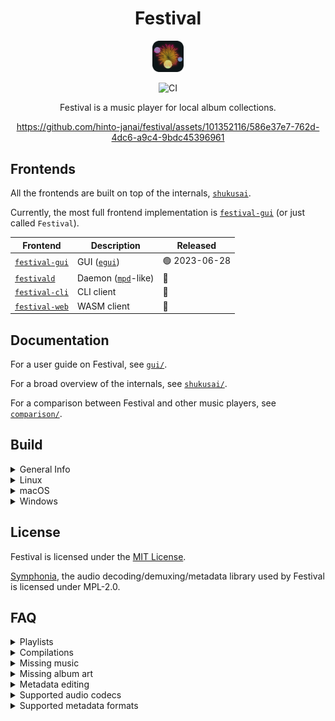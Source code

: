 <div align="center">

# Festival
<img src="assets/images/icon/512.png" width="10%"/>

![CI](https://github.com/hinto-janai/festival/actions/workflows/ci.yml/badge.svg)

Festival is a music player for local album collections.

https://github.com/hinto-janai/festival/assets/101352116/586e37e7-762d-4dc6-a9c4-9bdc45396961

</div>

## Frontends
All the frontends are built on top of the internals, [`shukusai`](https://github.com/hinto-janai/festival/tree/main/shukusai).

Currently, the most full frontend implementation is [`festival-gui`](https://github.com/hinto-janai/festival/tree/main/gui) (or just called `Festival`).

| Frontend                    | Description | Released |
|-----------------------------|-------------|----------|
| [`festival-gui`](https://github.com/hinto-janai/festival/tree/main/gui) | GUI ([`egui`](https://github.com/emilk/egui))                   | 🟢 2023-06-28 |
| [`festivald`](https://github.com/hinto-janai/festival/tree/main/daemon) | Daemon ([`mpd`](https://github.com/MusicPlayerDaemon/MPD)-like) | 🔴            |
| [`festival-cli`](https://github.com/hinto-janai/festival/tree/main/cli) | CLI client                                                      | 🔴            |
| [`festival-web`](https://github.com/hinto-janai/festival/tree/main/web) | WASM client                                                     | 🔴            |

## Documentation
For a user guide on Festival, see [`gui/`](https://github.com/hinto-janai/festival/tree/main/gui).

For a broad overview of the internals, see [`shukusai/`](https://github.com/hinto-janai/festival/tree/main/shukusai).

For a comparison between Festival and other music players, see [`comparison/`](https://github.com/hinto-janai/festival/tree/main/comparison).

## Build
<details>
<summary>General Info</summary>

---

You need [`cargo`](https://www.rust-lang.org/learn/get-started) and at least `rustc 1.70`.

You also need to clone the `submodules` that include patched libraries found in [`external/`](https://github.com/hinto-janai/festival/tree/main/external):
```bash
git clone --recursive https://github.com/hinto-janai/festival
```

The repo is a workspace, with `shukusai` and the `Frontend`'s all having a top-level directory, e.g:
- [`shukusai/`](https://github.com/hinto-janai/festival/tree/main/shukusai)
- [`gui/`](https://github.com/hinto-janai/festival/tree/main/gui)

Building at the root will build all binaries.

Currently, the only packages in the workspace are `shukusai` and `festival-gui`, which gets built as `festival[.exe]`.

---

</details>

<details>
<summary>Linux</summary>

---

The pre-compiled Linux binaries are built on Ubuntu 20.04, you'll need these packages to build:
```
sudo apt install libgtk-3-dev libasound2-dev libjack-dev libpulse-dev
```

To build:
```
cargo build --release
```

Optionally, to create an `AppImage` after building, at the repo root, run:
```bash
cd utils/
./mk_appimage.sh
```
This will create `Festival-v${VERSION}-x86_64.AppImage`.

This requires `appimagetool`. If not detected, it will `wget` the latest release to `/tmp` and use that instead.

---

</details>

<details>
<summary>macOS</summary>

---

To build:
```
cargo build --release
```
Optionally, to create a `Festival.app` after building, at the repo root, run:
```bash
cd utils/
./mk_app.sh
```
This will create `Festival.app`.

Optionally, to create a `.dmg` after that, run:
```bash
./mk_dmg.sh
```
This will create `Festival-v${VERSION}-macos-(x64|arm64).dmg`, `x64` or `arm64` depending on your `cargo` target.

---

</details>

<details>
<summary>Windows</summary>

---

To build:
```
cargo build --release
```

There is a [`build.rs`](https://github.com/hinto-janai/festival/blob/main/gui/build.rs) file in `gui/` solely for Windows-specific things:

1. It sets the icon in `File Explorer`
2. It statically links `VCRUNTIME140.dll` (the binary will not be portable without this)

---

</details>

## License
Festival is licensed under the [MIT License](https://github.com/hinto-janai/festival/blob/main/LICENSE).

[Symphonia](https://github.com/pdeljanov/Symphonia), the audio decoding/demuxing/metadata library used by Festival is licensed under MPL-2.0.

## FAQ
</details>

<details>
<summary>Playlists</summary>

---

Festival does not support playlists at the moment.

---

</details>

<details>
<summary>Compilations</summary>

---

Festival does not directly support compilations (a single album, but with various artists) at the moment.

It will still load the album, but it will be spread out for each different artist.

---

</details>

<details>
<summary>Missing music</summary>

---

Your audio files must have proper metadata for Festival to detect it.

The required tags are:
- Artist
- Album

If the song title tag does not exist, the filename will be used instead.

For more details on metadata related errors, start Festival in a console:
```bash
./festival
```
and look for yellow `W` (Warn) log messages during a `Collection` reset.

---

</details>

<details>
<summary>Missing album art</summary>

---

If your audio file has embedded album art, Festival will use it.

If no embedded album art metadata is found, Festival will:
- Search in the same directory as the file for an image file
- Search in the file's parent directory for an image file

If an image file is not found, a default `?` album art will be used.

The supported image file formats are:
- `JPG/JPEG`
- `PNG`
- `BMP`
- `ICO`
- `TIFF`
- `WebP`

---

</details>

<details>
<summary>Metadata editing</summary>

---

Festival is only a music player, not a metadata editor.

Some metadata editors you could use:

- [`Kid3`](https://kid3.kde.org)
- [`mp3tag`](https://www.mp3tag.de/en)
- [`puddletag`](https://docs.puddletag.net)
- [`MusicBrainz Picard`](https://picard.musicbrainz.org)

---

</details>

<details>

<summary>Supported audio codecs</summary>

---

The supported audio codecs are:
- `AAC`
- `ADPCM`
- `ALAC`
- `FLAC`
- `MP3/MP2/MP1/MPA/MPEG`
- `Ogg/Vorbis`
- `Opus`
- `WAV`
- `WavPack`

---

</details>

<details>
<summary>Supported metadata formats</summary>

---

| Format                | Status    |
|-----------------------|-----------|
| ID3v1                 | Great     |
| ID3v2                 | Great     |
| ISO/MP4               | Great     |
| RIFF                  | Great     |
| Vorbis comment (FLAC) | Perfect   |
| Vorbis comment (OGG)  | Perfect   |

---

</details>
